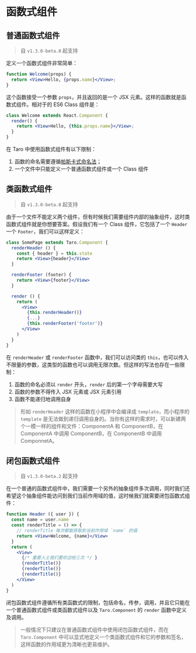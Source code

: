 # 函数式组件

## 普通函数式组件

> 自 `v1.3.0-beta.0` 起支持

定义一个函数式组件非常简单：

```jsx
function Welcome(props) {
  return <View>Hello, {props.name}</View>;
}
```

这个函数接受一个参数 `props`，并且返回的是一个 JSX 元素。这样的函数就是函数式组件。相对于的 ES6 Class 组件是：

```jsx
class Welcome extends React.Component {
  render() {
    return <View>Hello, {this.props.name}</View>;
  }
}
```

在 Taro 中使用函数式组件有以下限制：

1. 函数的命名需要遵循[帕斯卡式命名法](https://baike.baidu.com/item/帕斯卡命名法/9464494?fr=aladdin)；
2. 一个文件中只能定义一个普通函数式组件或一个 Class 组件

## 类函数式组件

> 自 `v1.3.0-beta.0` 起支持

由于一个文件不能定义两个组件，但有时候我们需要组件内部的抽象组件，这时类函数式组件就是你想要答案。假设我们有一个 Class 组件，它包括了一个 `Header` 一个 `Footer`，我们可以这样定义：

```jsx
class SomePage extends Taro.Component {
  renderHeader () {
    const { header } = this.state
    return <View>{header}</View>
  }

  renderFooter (footer) {
    return <View>{footer}</View>
  }

  render () {
    return (
      <View>
        {this.renderHeader()}
        {...}
        {this.renderFooter('footer')}
      </View>
    )
  }
}
```

在 `renderHeader` 或 `renderFooter` 函数中，我们可以访问类的 `this`，也可以传入不限量的参数，这类型的函数也可以调用无限次数。但这样的写法也存在一些限制：

1. 函数的命名必须以 `render` 开头，`render` 后的第一个字母需要大写
2. 函数的参数不得传入 JSX 元素或 JSX 元素引用
3. 函数不能递归地调用自身

> 形如 `renderHeader` 这样的函数在小程序中会编译成 `template`，而小程序的 `template` 是无法做到递归调用自身的。当你有这样的需求时，可以新建两个一模一样的组件和文件：ComponentA 和 ComponentB，在 ComponentA 中调用 ComponentB，在 ComponentB 中调用 ComponnetA。

## 闭包函数式组件

> 自 `v1.3.0-beta.2` 起支持

在一个普通的函数式组件中，我们需要一个另外的抽象组件多次调用，同时我们还希望这个抽象组件能访问到我们当前作用域的值，这时候我们就需要闭包函数式组件：

```jsx
function Header ({ user }) {
  const name = user.name
  const renderTitle = () => {
    // renderTitle 每次都能获取到当前作用域 `name` 的值
    return <View>Welcome, {name}</View>
  }
  return (
    <View>
      {/* 重要人士我们要欢迎他三次 */ }
      {renderTitle()}
      {renderTitle()}
      {renderTitle()}
    </View>
  )
}
```

闭包函数式组件遵循所有类函数式的限制，包括命名，传参，调用，并且它只能在一个普通函数式组件或类函数式组件以及 `Taro.Component` 的 `render` 函数中定义及调用。

> 一般情况下只建议在普通函数式组件中使用闭包函数式组件，而在 `Taro.Component` 中可以显式地定义一个类函数式组件和它的参数和签名，这样函数的作用域更为清晰也更易维护。
